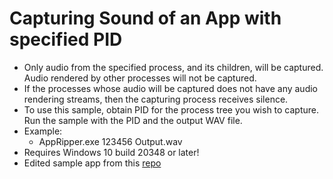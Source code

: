 # Capturing Sound of an App with specified PID
- Only audio from the specified process, and its children, will be captured. Audio rendered by other processes will not be captured.
- If the processes whose audio will be captured does not have any audio rendering streams, then the capturing process receives silence.
- To use this sample, obtain PID for the process tree you wish to capture. Run the sample with the PID and the output WAV file.
- Example:
    - AppRipper.exe 123456 Output.wav
-  Requires Windows 10 build 20348 or later!
- Edited sample app from this [repo](https://github.com/microsoft/Windows-classic-samples)
